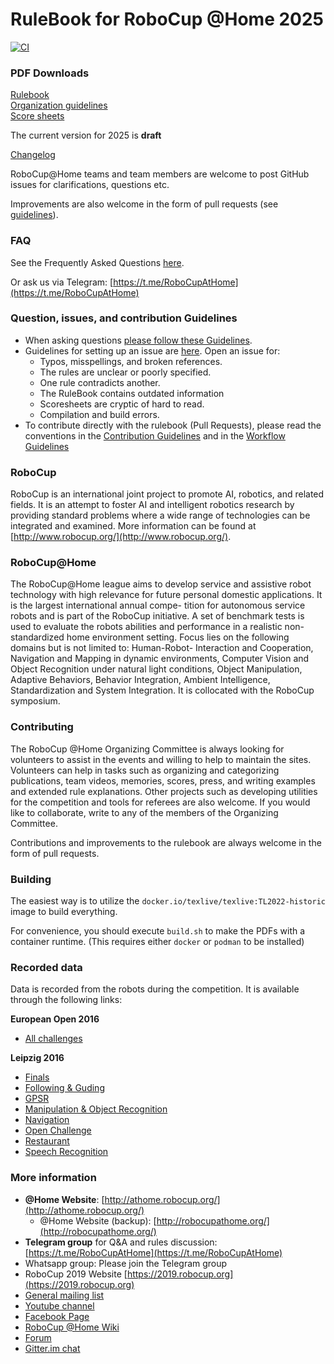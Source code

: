 RuleBook for RoboCup @Home 2025
===============================

[![CI](https://github.com/RoboCupAtHome/RuleBook/actions/workflows/ci.yml/badge.svg)](https://github.com/RoboCupAtHome/RuleBook/actions/workflows/ci.yml)

### PDF Downloads

[Rulebook](https://robocupathome.github.io/RuleBook/rulebook/master.pdf)  
[Organization guidelines](https://robocupathome.github.io/RuleBook/organization/master.pdf)  
[Score sheets](https://robocupathome.github.io/RuleBook/scoresheets/master.pdf)  

The current version for 2025 is **draft**

[Changelog](CHANGELOG.md)

RoboCup@Home teams and team members are welcome to post GitHub issues for clarifications, questions etc.

Improvements are also welcome in the form of pull requests (see [guidelines](https://github.com/RoboCupAtHome/RuleBook/wiki/Guidelines)).



### FAQ
See the Frequently Asked Questions [here](https://github.com/RoboCupAtHome/RuleBook/wiki/FAQ:-Frequently-Asked-Questions).

Or ask us via Telegram: [https://t.me/RoboCupAtHome](https://t.me/RoboCupAtHome)


### Question, issues, and contribution Guidelines
- When asking questions [please follow these Guidelines](https://github.com/RoboCupAtHome/RuleBook/wiki/Guidelines:-Questions).
- Guidelines for setting up an issue are [here](https://github.com/RoboCupAtHome/RuleBook/wiki/Guidelines:-Issues). Open an issue for:
  - Typos, misspellings, and broken references.
  - The rules are unclear or poorly specified.
  - One rule contradicts another.
  - The RuleBook contains outdated information
  - Scoresheets are cryptic of hard to read.
  - Compilation and build errors.
- To contribute directly with the rulebook (Pull Requests), please read the conventions in the [Contribution Guidelines](https://github.com/RoboCupAtHome/RuleBook/wiki/Guidelines:-Contributing) and in the [Workflow Guidelines](https://github.com/RoboCupAtHome/RuleBook/wiki/Guidelines:-Workflow)

### RoboCup
RoboCup
is an international joint project to promote AI, robotics, and related fields.  It is an attempt to foster AI and intelligent robotics research by providing standard problems where a wide range of technologies can be integrated and examined.  More information can be found at [http://www.robocup.org/](http://www.robocup.org/).

### RoboCup@Home
The RoboCup@Home league aims to develop service and assistive robot technology with high relevance for future personal domestic applications. It is the largest international annual compe- tition for autonomous service robots and is part of the RoboCup initiative. A set of benchmark tests is used to evaluate the robots abilities and performance in a realistic non-standardized home environment setting.  Focus lies on the following domains but is not limited to:  Human-Robot- Interaction  and  Cooperation,  Navigation  and  Mapping  in  dynamic  environments,  Computer Vision and Object Recognition under natural light conditions, Object Manipulation, Adaptive Behaviors, Behavior Integration, Ambient Intelligence, Standardization and System Integration. It is collocated with the RoboCup symposium.

### Contributing
The RoboCup @Home Organizing Committee is always looking for volunteers to assist in the events and willing to help to maintain the sites. Volunteers can help in tasks such as organizing and categorizing publications, team videos, memories, scores, press, and writing examples and extended rule explanations. Other projects such as developing utilities for the competition and tools for referees are also welcome. If you would like to collaborate, write to any of the members of the Organizing Committee.

Contributions and improvements to the rulebook are always welcome in the form of pull requests.

### Building

The easiest way is to utilize the `docker.io/texlive/texlive:TL2022-historic` image to build everything.

For convenience, you should execute `build.sh` to make the PDFs with a container runtime. (This requires either `docker` or `podman` to be installed)


### Recorded data
Data is recorded from the robots during the competition. It is available through the following links:

**European Open 2016**

- [All challenges](https://mega.nz/#!FhMnAYQS!P22mTNvfDjU2GHf02G3omgmS715dQSURFTLuUfkdxic)

**Leipzig 2016**
- [Finals](https://mega.nz/#!Y4czyLST!2TotbyL53DA2iIG6oZ9QkcEf94ktpm2_btJltj_J2dE)
- [Following & Guding](https://mega.nz/#!dwU1XRQB!czz2BtGLM5-ewaviBdtUIl62kECn3dJXljk50KB_7t4)
- [GPSR](https://mega.nz/#!UlFk3ZCQ!ooe0V2yksQ-3X35uIk8d-on8Plzh-CGbwDPoyvVa43Q)
- [Manipulation & Object Recognition](https://mega.nz/#!5k1FxAzY!DgtpcSjdOQmfQUVRm5iYoOuZ8r7h7G2GXMtjORsNjME)
- [Navigation](https://mega.nz/#!As9XiIzD!wYAWcquTKl6jBf2IifpnliRNQ34Ddhwe0X-pyEhebeE)
- [Open Challenge](https://mega.nz/#!R4EVwKKQ!2RgqoO2Fm8ba87yFcZKgIpI6mwHcaAvyo7_FR9_KNfE)
- [Restaurant](https://mega.nz/#!lpFjQTAS!wOO0ieAedr-JDrh166dOOqilMWBGsA3_Ij5t4an1mdI)
- [Speech Recognition](https://mega.nz/#!ts02iYRQ!L3McBFzodJG0UTmauCj2crSapmAr8GWwtB4FLGzQlEs)

### More information
- **@Home Website**: [http://athome.robocup.org/](http://athome.robocup.org/)
    - @Home Website (backup): [http://robocupathome.org/](http://robocupathome.org/)
- **Telegram group** for Q&A and rules discussion: [https://t.me/RoboCupAtHome](https://t.me/RoboCupAtHome)
- Whatsapp group: Please join the Telegram group
- RoboCup 2019 Website [https://2019.robocup.org](https://2019.robocup.org)
- [General mailing list](http://lists.robocup.org/cgi-bin/mailman/listinfo/robocup-athome)
- [Youtube channel](https://www.youtube.com/channel/UChkdCpT0xrFMMt-_N8wSVew/)
- [Facebook Page](https://www.facebook.com/robocupathome/)
- [RoboCup @Home Wiki](https://github.com/RoboCupAtHome/AtHomeCommunityWiki/wiki)
- [Forum](https://athome.forum.robocup.org/)
- [Gitter.im chat](https://gitter.im/RoboCupAtHome/Lobby)
